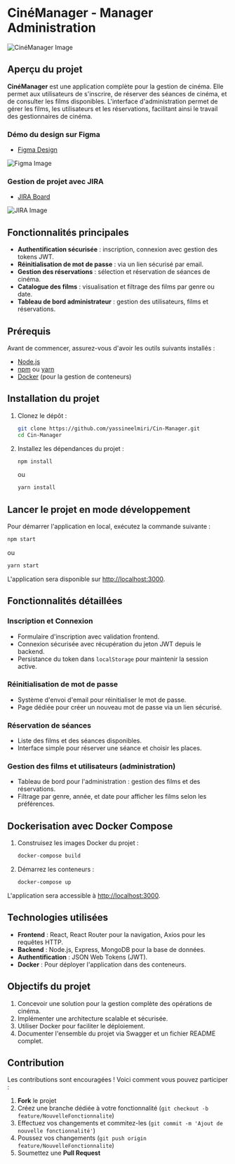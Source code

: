 # CinéManager - Manager Administration

![CinéManager Image](https://github.com/user-attachments/assets/a540df9a-952a-4329-8f41-57eb6084cfc9)

## Aperçu du projet

**CinéManager** est une application complète pour la gestion de cinéma. Elle permet aux utilisateurs de s'inscrire, de réserver des séances de cinéma, et de consulter les films disponibles. L'interface d'administration permet de gérer les films, les utilisateurs et les réservations, facilitant ainsi le travail des gestionnaires de cinéma.

### Démo du design sur Figma
- [Figma Design](https://www.figma.com/design/gEES0qakbAB2CK2GGy5UHB/Untitled?node-id=0-1&t=uETqtg9sikmWvEtq-1)

![Figma Image](https://github.com/user-attachments/assets/e803ec04-3fe8-4c01-b600-0c8c2a160377)

### Gestion de projet avec JIRA
- [JIRA Board](https://yassine019.atlassian.net/jira/core/projects/POR/list)

![JIRA Image](https://github.com/user-attachments/assets/778bffbd-0a7a-4fda-bb70-44fd1ca5d41e)

## Fonctionnalités principales

- **Authentification sécurisée** : inscription, connexion avec gestion des tokens JWT.
- **Réinitialisation de mot de passe** : via un lien sécurisé par email.
- **Gestion des réservations** : sélection et réservation de séances de cinéma.
- **Catalogue des films** : visualisation et filtrage des films par genre ou date.
- **Tableau de bord administrateur** : gestion des utilisateurs, films et réservations.

## Prérequis

Avant de commencer, assurez-vous d'avoir les outils suivants installés :

- [Node.js](https://nodejs.org/)
- [npm](https://www.npmjs.com/) ou [yarn](https://yarnpkg.com/)
- [Docker](https://www.docker.com/) (pour la gestion de conteneurs)

## Installation du projet

1. Clonez le dépôt :
   ```bash
   git clone https://github.com/yassineelmiri/Cin-Manager.git
   cd Cin-Manager
   ```

2. Installez les dépendances du projet :
   ```bash
   npm install
   ```
   ou
   ```bash
   yarn install
   ```

## Lancer le projet en mode développement

Pour démarrer l'application en local, exécutez la commande suivante :

```bash
npm start
```
ou
```bash
yarn start
```

L'application sera disponible sur [http://localhost:3000](http://localhost:3000).

## Fonctionnalités détaillées

### Inscription et Connexion

- Formulaire d'inscription avec validation frontend.
- Connexion sécurisée avec récupération du jeton JWT depuis le backend.
- Persistance du token dans `localStorage` pour maintenir la session active.

### Réinitialisation de mot de passe

- Système d'envoi d'email pour réinitialiser le mot de passe.
- Page dédiée pour créer un nouveau mot de passe via un lien sécurisé.

### Réservation de séances

- Liste des films et des séances disponibles.
- Interface simple pour réserver une séance et choisir les places.

### Gestion des films et utilisateurs (administration)

- Tableau de bord pour l'administration : gestion des films et des réservations.
- Filtrage par genre, année, et date pour afficher les films selon les préférences.

## Dockerisation avec Docker Compose

1. Construisez les images Docker du projet :
   ```bash
   docker-compose build
   ```

2. Démarrez les conteneurs :
   ```bash
   docker-compose up
   ```

L'application sera accessible à [http://localhost:3000](http://localhost:3000).

## Technologies utilisées

- **Frontend** : React, React Router pour la navigation, Axios pour les requêtes HTTP.
- **Backend** : Node.js, Express, MongoDB pour la base de données.
- **Authentification** : JSON Web Tokens (JWT).
- **Docker** : Pour déployer l'application dans des conteneurs.

## Objectifs du projet

1. Concevoir une solution pour la gestion complète des opérations de cinéma.
2. Implémenter une architecture scalable et sécurisée.
3. Utiliser Docker pour faciliter le déploiement.
4. Documenter l'ensemble du projet via Swagger et un fichier README complet.

## Contribution

Les contributions sont encouragées ! Voici comment vous pouvez participer :

1. **Fork** le projet
2. Créez une branche dédiée à votre fonctionnalité (`git checkout -b feature/NouvelleFonctionnalite`)
3. Effectuez vos changements et commitez-les (`git commit -m 'Ajout de nouvelle fonctionnalité'`)
4. Poussez vos changements (`git push origin feature/NouvelleFonctionnalite`)
5. Soumettez une **Pull Request**
